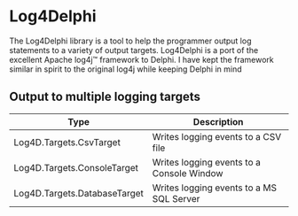 # Log4Delphi
The Log4Delphi library is a tool to help the programmer output log statements to a variety of output targets. Log4Delphi is a port of the excellent Apache log4j™ framework to Delphi. I have kept the framework similar in spirit to the original log4j while keeping Delphi in mind

## Output to multiple logging targets

| Type  | Description |
| ------------- | ------------- |
| Log4D.Targets.CsvTarget  | Writes logging events to a CSV file  |
| Log4D.Targets.ConsoleTarget | Writes logging events to a Console Window  |
| Log4D.Targets.DatabaseTarget | Writes logging events to a MS SQL Server  |

